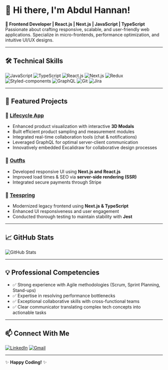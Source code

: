 # 👋 Hi there, I'm Abdul Hannan!

**🚀 Frontend Developer | React.js | Next.js | JavaScript | TypeScript**  
Passionate about crafting responsive, scalable, and user-friendly web applications. Specialize in micro-frontends, performance optimization, and intuitive UI/UX designs.

---

## 🛠️ **Technical Skills**

![JavaScript](https://img.shields.io/badge/-JavaScript-F7DF1E?logo=javascript&logoColor=black)
![TypeScript](https://img.shields.io/badge/-TypeScript-3178C6?logo=typescript&logoColor=white)
![React.js](https://img.shields.io/badge/-React.js-61DAFB?logo=react&logoColor=black)
![Next.js](https://img.shields.io/badge/-Next.js-000000?logo=next.js&logoColor=white)
![Redux](https://img.shields.io/badge/-Redux-764ABC?logo=redux&logoColor=white)
![Styled-components](https://img.shields.io/badge/-Styled--Components-DB7093?logo=styled-components&logoColor=white)
![GraphQL](https://img.shields.io/badge/-GraphQL-E10098?logo=graphql&logoColor=white)
![Git](https://img.shields.io/badge/-Git-F05032?logo=git&logoColor=white)
![Jira](https://img.shields.io/badge/-Jira-0052CC?logo=jira&logoColor=white)

---

## 🌟 **Featured Projects**

### 🚧 [Lifecycle App](https://app.lifecycleplm.com)
- Enhanced product visualization with interactive **3D Modals**
- Built efficient product sampling and measurement modules
- Integrated real-time collaboration tools (chat & notifications)
- Leveraged GraphQL for optimal server-client communication
- Innovatively embedded Excalidraw for collaborative design processes

### 👕 [Outfts](https://outfts.com)
- Developed responsive UI using **Next.js and React.js**
- Improved load times & SEO via **server-side rendering (SSR)**
- Integrated secure payments through Stripe

### 🎨 [Teespring](https://teespring.com)
- Modernized legacy frontend using **Next.js & TypeScript**
- Enhanced UI responsiveness and user engagement
- Conducted thorough testing to maintain stability with **Jest**

---

## 📈 **GitHub Stats**

![GitHub Stats](https://github-readme-stats.vercel.app/api?username=iamabdulhannan&show_icons=true&theme=radical)

---

## 💡 **Professional Competencies**

- ✅ Strong experience with Agile methodologies (Scrum, Sprint Planning, Stand-ups)
- ✅ Expertise in resolving performance bottlenecks
- ✅ Exceptional collaborative skills with cross-functional teams
- ✅ Clear communicator translating complex tech concepts into actionable tasks

---

## 📫 **Connect With Me**

[![LinkedIn](https://img.shields.io/badge/-LinkedIn-blue?logo=Linkedin&logoColor=white)](https://www.linkedin.com/in/iamabdalhannan/)
[![Gmail](https://img.shields.io/badge/-iamabdalhannan@gmail.com-D14836?logo=gmail&logoColor=white)](mailto:iamabdalhannan@gmail.com)

---

✨ **Happy Coding!** ✨

